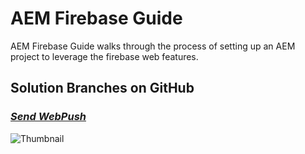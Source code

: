 # AEM Firebase Guide

AEM Firebase Guide walks through the process of setting up an AEM project to leverage the firebase web features.

## Solution Branches on GitHub

### _[Send WebPush](https://github.com/pawan-mittal/aem-core/tree/feature/aem-firebase-webpush "Create Project")_


![Thumbnail](https://pawan-mittal.github.io/allassets.github.io/aem-core/firebase/aem-firebase-thumbnail.jpg)
